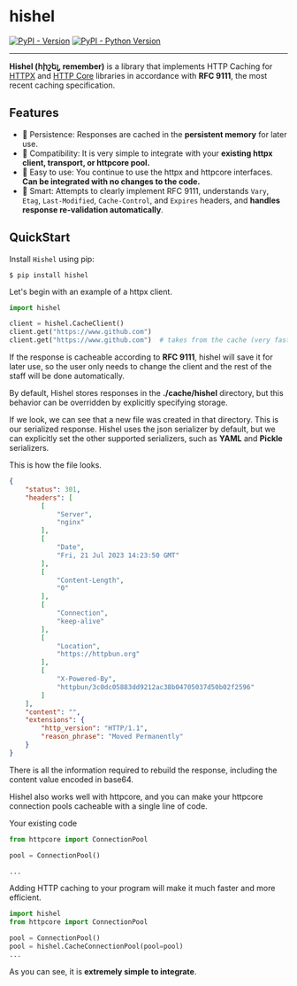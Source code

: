 # hishel

[![PyPI - Version](https://img.shields.io/pypi/v/hishel.svg)](https://pypi.org/project/hishel)
[![PyPI - Python Version](https://img.shields.io/pypi/pyversions/hishel.svg)](https://pypi.org/project/hishel)

-----

**Hishel (հիշել, remember)** is a library that implements HTTP Caching for [HTTPX](https://github.com/encode/httpx) and [HTTP Core](https://github.com/encode/httpcore) libraries in accordance with **RFC 9111**, the most recent caching specification.

## Features

- 💾 Persistence: Responses are cached in the **persistent memory** for later use.
- 🤲 Compatibility: It is very simple to integrate with your **existing httpx client, transport, or httpcore pool.**
- 🤗 Easy to use: You continue to use the httpx and httpcore interfaces. **Can be integrated with no changes to the code.**
- 🧠 Smart: Attempts to clearly implement RFC 9111, understands `Vary`, `Etag`, `Last-Modified`,  `Cache-Control`, and `Expires` headers, and **handles response re-validation automatically**.

## QuickStart

Install `Hishel` using pip:
``` shell
$ pip install hishel
```

Let's begin with an example of a httpx client.

```python
import hishel

client = hishel.CacheClient()
client.get("https://www.github.com")
client.get("https://www.github.com")  # takes from the cache (very fast!)
```

If the response is cacheable according to **RFC 9111**, hishel will save it for later use, so the user only needs to change the client and the rest of the staff will be done automatically.

By default, Hishel stores responses in the **./cache/hishel** directory, but this behavior can be overridden by explicitly specifying storage.

If we look, we can see that a new file was created in that directory. This is our serialized response. Hishel uses the json serializer by default, but we can explicitly set the other supported serializers, such as **YAML** and **Pickle** serializers.

This is how the file looks.

``` json
{
    "status": 301,
    "headers": [
        [
            "Server",
            "nginx"
        ],
        [
            "Date",
            "Fri, 21 Jul 2023 14:23:50 GMT"
        ],
        [
            "Content-Length",
            "0"
        ],
        [
            "Connection",
            "keep-alive"
        ],
        [
            "Location",
            "https://httpbun.org"
        ],
        [
            "X-Powered-By",
            "httpbun/3c0dc05883dd9212ac38b04705037d50b02f2596"
        ]
    ],
    "content": "",
    "extensions": {
        "http_version": "HTTP/1.1",
        "reason_phrase": "Moved Permanently"
    }
}
```

There is all the information required to rebuild the response, including the content value encoded in base64.

Hishel also works well with httpcore, and you can make your httpcore connection pools cacheable with a single line of code.

Your existing code
``` python
from httpcore import ConnectionPool

pool = ConnectionPool()

...
```

Adding HTTP caching to your program will make it much faster and more efficient.
``` python
import hishel
from httpcore import ConnectionPool

pool = ConnectionPool()
pool = hishel.CacheConnectionPool(pool=pool)
...
```

As you can see, it is **extremely simple to integrate**. 

